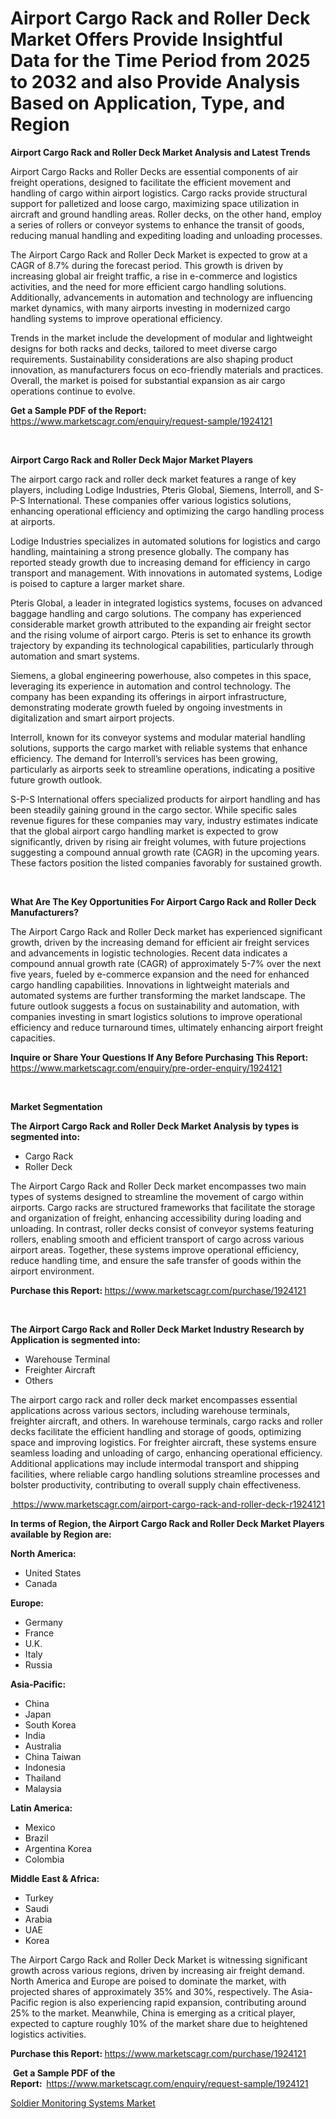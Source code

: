 <p><h1>Airport Cargo Rack and Roller Deck Market Offers Provide Insightful Data for the Time Period from 2025 to 2032 and also Provide Analysis Based on Application, Type, and Region</h1></p><p><strong>Airport Cargo Rack and Roller Deck Market Analysis and Latest Trends</strong></p>
<p><p>Airport Cargo Racks and Roller Decks are essential components of air freight operations, designed to facilitate the efficient movement and handling of cargo within airport logistics. Cargo racks provide structural support for palletized and loose cargo, maximizing space utilization in aircraft and ground handling areas. Roller decks, on the other hand, employ a series of rollers or conveyor systems to enhance the transit of goods, reducing manual handling and expediting loading and unloading processes.</p><p>The Airport Cargo Rack and Roller Deck Market is expected to grow at a CAGR of 8.7% during the forecast period. This growth is driven by increasing global air freight traffic, a rise in e-commerce and logistics activities, and the need for more efficient cargo handling solutions. Additionally, advancements in automation and technology are influencing market dynamics, with many airports investing in modernized cargo handling systems to improve operational efficiency.</p><p>Trends in the market include the development of modular and lightweight designs for both racks and decks, tailored to meet diverse cargo requirements. Sustainability considerations are also shaping product innovation, as manufacturers focus on eco-friendly materials and practices. Overall, the market is poised for substantial expansion as air cargo operations continue to evolve.</p></p>
<p><strong>Get a Sample PDF of the Report:&nbsp;</strong> <a href="https://www.marketscagr.com/enquiry/request-sample/1924121?utm_campaign=3192&utm_medium=2&utm_source=Github&utm_content=ia&utm_term=28032025&utm_id=airport-cargo-rack-and-roller-deck">https://www.marketscagr.com/enquiry/request-sample/1924121</a></p>
<p>&nbsp;</p>
<p><strong>Airport Cargo Rack and Roller Deck Major Market Players</strong></p>
<p><p>The airport cargo rack and roller deck market features a range of key players, including Lodige Industries, Pteris Global, Siemens, Interroll, and S-P-S International. These companies offer various logistics solutions, enhancing operational efficiency and optimizing the cargo handling process at airports.</p><p>Lodige Industries specializes in automated solutions for logistics and cargo handling, maintaining a strong presence globally. The company has reported steady growth due to increasing demand for efficiency in cargo transport and management. With innovations in automated systems, Lodige is poised to capture a larger market share.</p><p>Pteris Global, a leader in integrated logistics systems, focuses on advanced baggage handling and cargo solutions. The company has experienced considerable market growth attributed to the expanding air freight sector and the rising volume of airport cargo. Pteris is set to enhance its growth trajectory by expanding its technological capabilities, particularly through automation and smart systems.</p><p>Siemens, a global engineering powerhouse, also competes in this space, leveraging its experience in automation and control technology. The company has been expanding its offerings in airport infrastructure, demonstrating moderate growth fueled by ongoing investments in digitalization and smart airport projects.</p><p>Interroll, known for its conveyor systems and modular material handling solutions, supports the cargo market with reliable systems that enhance efficiency. The demand for Interroll’s services has been growing, particularly as airports seek to streamline operations, indicating a positive future growth outlook.</p><p>S-P-S International offers specialized products for airport handling and has been steadily gaining ground in the cargo sector. While specific sales revenue figures for these companies may vary, industry estimates indicate that the global airport cargo handling market is expected to grow significantly, driven by rising air freight volumes, with future projections suggesting a compound annual growth rate (CAGR) in the upcoming years. These factors position the listed companies favorably for sustained growth.</p></p>
<p>&nbsp;</p>
<p><strong>What Are The Key Opportunities For Airport Cargo Rack and Roller Deck Manufacturers?</strong></p>
<p><p>The Airport Cargo Rack and Roller Deck market has experienced significant growth, driven by the increasing demand for efficient air freight services and advancements in logistic technologies. Recent data indicates a compound annual growth rate (CAGR) of approximately 5-7% over the next five years, fueled by e-commerce expansion and the need for enhanced cargo handling capabilities. Innovations in lightweight materials and automated systems are further transforming the market landscape. The future outlook suggests a focus on sustainability and automation, with companies investing in smart logistics solutions to improve operational efficiency and reduce turnaround times, ultimately enhancing airport freight capacities.</p></p>
<p><strong>Inquire or Share Your Questions If Any Before Purchasing This Report:</strong> <a href="https://www.marketscagr.com/enquiry/pre-order-enquiry/1924121?utm_campaign=3192&utm_medium=2&utm_source=Github&utm_content=ia&utm_term=28032025&utm_id=airport-cargo-rack-and-roller-deck">https://www.marketscagr.com/enquiry/pre-order-enquiry/1924121</a></p>
<p>&nbsp;</p>
<p><strong>Market Segmentation</strong></p>
<p><strong>The Airport Cargo Rack and Roller Deck Market Analysis by types is segmented into:</strong></p>
<p><ul><li>Cargo Rack</li><li>Roller Deck</li></ul></p>
<p><p>The Airport Cargo Rack and Roller Deck market encompasses two main types of systems designed to streamline the movement of cargo within airports. Cargo racks are structured frameworks that facilitate the storage and organization of freight, enhancing accessibility during loading and unloading. In contrast, roller decks consist of conveyor systems featuring rollers, enabling smooth and efficient transport of cargo across various airport areas. Together, these systems improve operational efficiency, reduce handling time, and ensure the safe transfer of goods within the airport environment.</p></p>
<p><strong>Purchase this Report:&nbsp;</strong><a href="https://www.marketscagr.com/purchase/1924121?utm_campaign=3192&utm_medium=2&utm_source=Github&utm_content=ia&utm_term=28032025&utm_id=airport-cargo-rack-and-roller-deck">https://www.marketscagr.com/purchase/1924121</a></p>
<p>&nbsp;</p>
<p><strong>The Airport Cargo Rack and Roller Deck Market Industry Research by Application is segmented into:</strong></p>
<p><ul><li>Warehouse Terminal</li><li>Freighter Aircraft</li><li>Others</li></ul></p>
<p><p>The airport cargo rack and roller deck market encompasses essential applications across various sectors, including warehouse terminals, freighter aircraft, and others. In warehouse terminals, cargo racks and roller decks facilitate the efficient handling and storage of goods, optimizing space and improving logistics. For freighter aircraft, these systems ensure seamless loading and unloading of cargo, enhancing operational efficiency. Additional applications may include intermodal transport and shipping facilities, where reliable cargo handling solutions streamline processes and bolster productivity, contributing to overall supply chain effectiveness.</p></p>
<p><a href="https://www.marketscagr.com/airport-cargo-rack-and-roller-deck-r1924121?utm_campaign=3192&utm_medium=2&utm_source=Github&utm_content=ia&utm_term=28032025&utm_id=airport-cargo-rack-and-roller-deck">&nbsp;https://www.marketscagr.com/airport-cargo-rack-and-roller-deck-r1924121</a></p>
<p><strong>In terms of Region, the Airport Cargo Rack and Roller Deck Market Players available by Region are:</strong></p>
<p>
    <p> <strong> North America: </strong>
        <ul>
            <li>United States</li>
            <li>Canada</li>
        </ul>
        </p> 
    <p> <strong> Europe: </strong>
        <ul>
            <li>Germany</li>
            <li>France</li>
            <li>U.K.</li>
            <li>Italy</li>
            <li>Russia</li>
        </ul>
        </p> 
    <p> <strong> Asia-Pacific: </strong>
        <ul>
            <li>China</li>
            <li>Japan</li>
            <li>South Korea</li>
            <li>India</li>
            <li>Australia</li>
            <li>China Taiwan</li>
            <li>Indonesia</li>
            <li>Thailand</li>
            <li>Malaysia</li>
        </ul>
        </p> 
    <p> <strong> Latin America: </strong>
        <ul>
            <li>Mexico</li>
            <li>Brazil</li>
            <li>Argentina Korea</li>
            <li>Colombia</li>
        </ul>
        </p> 
    <p> <strong> Middle East & Africa: </strong>
        <ul>
            <li>Turkey</li>
            <li>Saudi</li>
            <li>Arabia</li>
            <li>UAE</li>
            <li>Korea</li>
        </ul>
    </p>
    </p>
<p><p>The Airport Cargo Rack and Roller Deck Market is witnessing significant growth across various regions, driven by increasing air freight demand. North America and Europe are poised to dominate the market, with projected shares of approximately 35% and 30%, respectively. The Asia-Pacific region is also experiencing rapid expansion, contributing around 25% to the market. Meanwhile, China is emerging as a critical player, expected to capture roughly 10% of the market share due to heightened logistics activities.</p></p>
<p><strong>Purchase this Report: </strong><a href="https://www.marketscagr.com/purchase/1924121?utm_campaign=3192&utm_medium=2&utm_source=Github&utm_content=ia&utm_term=28032025&utm_id=airport-cargo-rack-and-roller-deck">https://www.marketscagr.com/purchase/1924121</a></p>
<p>&nbsp;<strong>Get a Sample PDF of the Report:&nbsp;&nbsp;</strong><a href="https://www.marketscagr.com/enquiry/request-sample/1924121?utm_campaign=3192&utm_medium=2&utm_source=Github&utm_content=ia&utm_term=28032025&utm_id=airport-cargo-rack-and-roller-deck">https://www.marketscagr.com/enquiry/request-sample/1924121</a></p>
<p><strong></strong></p>
<p><p><a href="https://github.com/tashipmhuiri/Market-Research-Report-List-1/blob/main/soldier-monitoring-systems-market.md?utm_campaign=3192&utm_medium=2&utm_source=Github&utm_content=ia&utm_term=28032025&utm_id=airport-cargo-rack-and-roller-deck">Soldier Monitoring Systems Market</a></p></p>